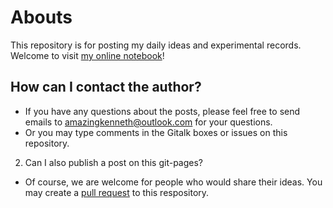 # Abouts
This repository is for posting my daily ideas and experimental records. Welcome to visit [my online notebook](https://amazingkenneth.github.io)!

## How can I contact the author?
  - If you have any questions about the posts, please feel free to send emails to amazingkenneth@outlook.com for your questions.
  - Or you may type comments in the Gitalk boxes or issues on this repository.

2. Can I also publish a post on this git-pages?
  - Of course, we are welcome for people who would share their ideas. You may create a [pull request](https://docs.github.com/en/pull-requests/collaborating-with-pull-requests/proposing-changes-to-your-work-with-pull-requests/creating-a-pull-request) to this respository.
